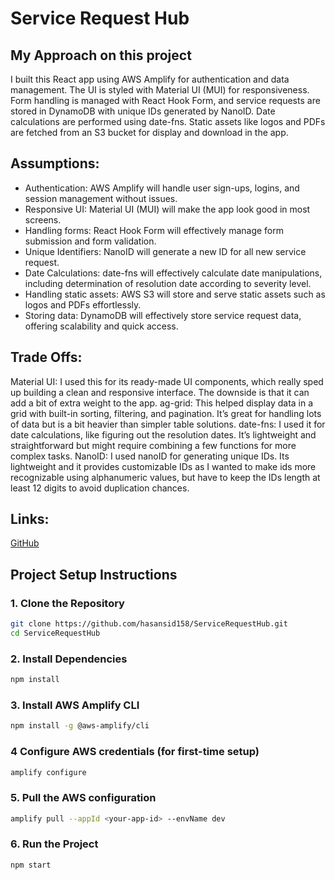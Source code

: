 # Service Request Hub

## My Approach on this project

I built this React app using AWS Amplify for authentication and data management. The UI is styled with Material UI (MUI) for responsiveness. Form handling is managed with React Hook Form, and service requests are stored in DynamoDB with unique IDs generated by NanoID. Date calculations are performed using date-fns. Static assets like logos and PDFs are fetched from an S3 bucket for display and download in the app.

## Assumptions:

- Authentication: AWS Amplify will handle user sign-ups, logins, and session management without issues.
- Responsive UI: Material UI (MUI) will make the app look good in most screens.
- Handling forms: React Hook Form will effectively manage form submission and form validation.
- Unique Identifiers: NanoID will generate a new ID for all new service request.
- Date Calculations: date-fns will effectively calculate date manipulations, including determination of resolution date according to severity level.
- Handling static assets: AWS S3 will store and serve static assets such as logos and PDFs effortlessly.
- Storing data: DynamoDB will effectively store service request data, offering scalability and quick access.

## Trade Offs:

Material UI: I used this for its ready-made UI components, which really sped up building a clean and responsive interface. The downside is that it can add a bit of extra weight to the app.
ag-grid: This helped display data in a grid with built-in sorting, filtering, and pagination. It’s great for handling lots of data but is a bit heavier than simpler table solutions.
date-fns: I used it for date calculations, like figuring out the resolution dates. It’s lightweight and straightforward but might require combining a few functions for more complex tasks.
NanoID: I used nanoID for generating unique IDs. Its lightweight and it provides customizable IDs as I wanted to make ids more recognizable using alphanumeric values, but have to keep the IDs length at least 12 digits to avoid duplication chances.

## Links:

[GitHub](https://github.com/hasansid158/ServiceRequestHub)

## Project Setup Instructions

### 1. Clone the Repository

```sh
git clone https://github.com/hasansid158/ServiceRequestHub.git
cd ServiceRequestHub
```

### 2. Install Dependencies

```sh
npm install

```

### 3. Install AWS Amplify CLI

```sh
npm install -g @aws-amplify/cli
```

### 4 Configure AWS credentials (for first-time setup)

```sh
amplify configure
```

### 5. Pull the AWS configuration

```sh
amplify pull --appId <your-app-id> --envName dev
```

### 6. Run the Project

```sh
npm start
```

